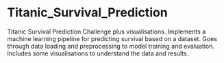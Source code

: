 # Titanic_Survival_Prediction
Titanic Survival Prediction Challenge plus visualisations. Implements a machine learning pipeline for predicting survival based on a dataset. Goes through data loading and preprocessing to model training and evaluation. Includes some visualisations to understand the data and results.
